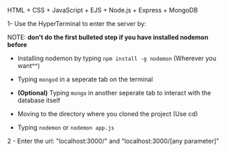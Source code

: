 HTML + CSS + JavaScript + EJS + Node.js + Express + MongoDB

1- Use the HyperTerminal to enter the server by:

NOTE: **don't do the first bulleted step if you have installed nodemon before**

- Installing nodemon by typing `npm install -g nodemon` (Wherever you want^^)

- Typing `mongod` in a seperate tab on the terminal

- **(Optional)** Typing `mongo` in another seperate tab to interact with the database itself

- Moving to the directory where you cloned the project (Use cd)

- Typing `nodemon` or `nodemon app.js`

2 - Enter the url: "localhost:3000/" and "localhost:3000/[any parameter]"
